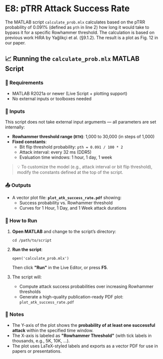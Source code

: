 # E8: pTRR Attack Success Rate

The MATLAB script `calculate_prob.mlx` calculates based on the pTRR probability of 0.091% (defined as `pth` in line 2) how long it would take to bypass it for a specific Rowhammer threshold. The calculation is based on previous work HiRA by Yağlikçi et al. (§9.1.2). The result is a plot as Fig. 12 in our paper.

## 📈 Running the `calculate_prob.mlx` MATLAB Script

### 🧰 Requirements

- MATLAB R2021a or newer (Live Script + plotting support)
- No external inputs or toolboxes needed

### 🔧 Inputs

This script does not take external input arguments — all parameters are set internally:

- **Rowhammer threshold range (`RTH`)**: 1,000 to 30,000 (in steps of 1,000)
- **Fixed constants**:
  - Bit flip threshold probability: `pth = 0.091 / 100 * 2`
  - Attack interval: every 32 ms (DDR5)
  - Evaluation time windows: 1 hour, 1 day, 1 week

> 💡 To customize the model (e.g., attack interval or bit flip threshold), modify the constants defined at the top of the script.

### 📤 Outputs

- A vector plot file: **`plot_atk_success_rate.pdf`** showing:
  - Success probability vs. Rowhammer threshold
  - Curves for 1 Hour, 1 Day, and 1 Week attack durations

### 🚀 How to Run

1. **Open MATLAB** and change to the script’s directory:

   `cd /path/to/script`

2. **Run the script**:

   `open('calculate_prob.mlx')`

   Then click **"Run"** in the Live Editor, or press **F5**.

3. The script will:
   - Compute attack success probabilities over increasing Rowhammer thresholds
   - Generate a high-quality publication-ready PDF plot: `plot_atk_success_rate.pdf`

### 📎 Notes

- The Y-axis of the plot shows the **probability of at least one successful attack** within the specified time window.
- The X-axis is labeled as **"Rowhammer Threshold"** (with tick labels in thousands, e.g., 5K, 10K, ...).
- The plot uses LaTeX-styled labels and exports as a vector PDF for use in papers or presentations.
